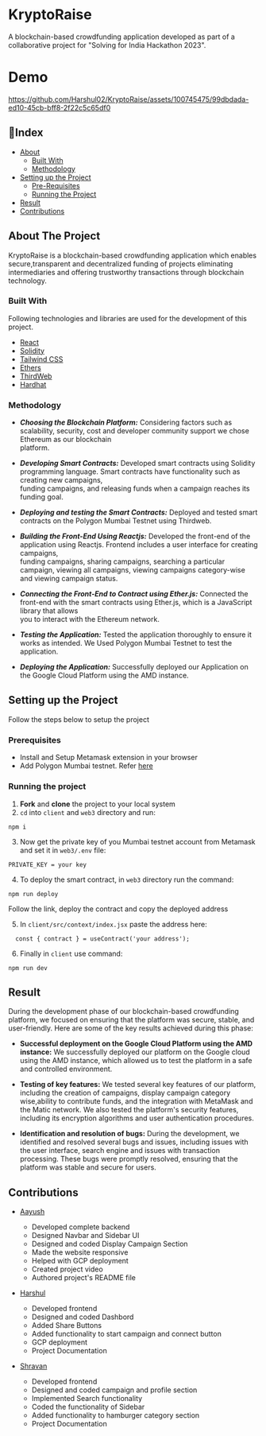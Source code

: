 
# KryptoRaise

 A blockchain-based crowdfunding application developed as part of a collaborative project for "Solving for India
Hackathon 2023".

# Demo

https://github.com/Harshul02/KryptoRaise/assets/100745475/99dbdada-ed10-45cb-bff8-2f22c5c65df0



## 📄Index

- [About](#about-the-project)
  - [Built With](#built-with)
  - [Methodology](#methodology)
- [Setting up the Project](#setting-up-the-project)
  - [Pre-Requisites](#prerequisites)
  - [Running the Project](#running-the-project)
- [Result](#result)
- [Contributions](#contributions)


 ## About The Project

 KryptoRaise is a blockchain-based crowdfunding application which enables secure,transparent and decentralized funding of projects eliminating intermediaries and offering trustworthy transactions through blockchain technology.


### Built With

Following technologies and libraries are used for the development of this project.

- [React](https://reactjs.org/)
- [Solidity](https://soliditylang.org/)
- [Tailwind CSS](https://tailwindcss.com/)
- [Ethers](https://ethers.org/)
- [ThirdWeb](https://thirdweb.com/)
- [Hardhat](https://hardhat.org/)

### Methodology

- ***Choosing the Blockchain Platform:*** Considering factors such as scalability, security, cost and developer community support we chose Ethereum as our blockchain     
  platform.

- ***Developing Smart Contracts:*** Developed smart contracts using Solidity programming language. Smart contracts have functionality such as creating new campaigns,  
  funding campaigns, and releasing funds when a campaign reaches its funding goal.

- ***Deploying and testing the Smart Contracts:*** Deployed and tested smart contracts on the Polygon Mumbai Testnet using Thirdweb. 

- ***Building the Front-End Using Reactjs:*** Developed the front-end of the application using Reactjs. Frontend includes a user interface for creating campaigns,    
  funding 
  campaigns, sharing campaigns, searching a particular campaign, viewing all campaigns,  viewing campaigns category-wise  and viewing campaign status.

- ***Connecting the Front-End to Contract using Ether.js:*** Connected the front-end with the smart contracts using Ether.js, which is a JavaScript library that allows   
  you to interact with the Ethereum network.

- ***Testing the Application:*** Tested the application thoroughly to ensure it works as intended. We Used  Polygon Mumbai Testnet to test the application.

- ***Deploying the Application:*** Successfully deployed our Application on the Google Cloud Platform using the AMD instance.



## Setting up the Project

Follow the steps below to setup the project

### Prerequisites

- Install and Setup Metamask extension in your browser
- Add Polygon Mumbai testnet. Refer [here](https://medium.com/stakingbits/how-to-connect-polygon-mumbai-testnet-to-metamask-fc3487a3871f) 

### Running the project


1. **Fork** and **clone** the project to your local system
2.  `cd` into `client` and `web3` directory and run:

```
npm i
```

3. Now get the private key of you Mumbai testnet account from Metamask and set it in `web3/.env` file:
```
PRIVATE_KEY = your key
```
4. To deploy the smart contract, in `web3` directory run the command:
```
npm run deploy
```
Follow the link, deploy the contract and copy the deployed address

5. In `client/src/context/index.jsx` paste the address here:

```
  const { contract } = useContract('your address');
```
6. Finally in `client` use command:
```
npm run dev
```

## Result
During the development phase of our blockchain-based crowdfunding platform, we focused on ensuring that the platform was secure, stable, and user-friendly. Here are some of the key results achieved during this phase:

- **Successful deployment on the Google Cloud Platform using the  AMD instance:** We successfully deployed our platform on the Google cloud using the AMD instance, which allowed us to test the platform in a safe and controlled environment.

- **Testing of key features:** We tested several key features of our platform, including the creation of campaigns, display campaign category wise,ability to contribute funds, and the integration with MetaMask and the Matic network. We also tested the platform's security features, including its encryption algorithms and user authentication procedures.

- **Identification and resolution of bugs:** During the development, we identified and resolved several bugs and issues, including issues with the user interface, search engine and issues with transaction processing. These bugs were promptly resolved, ensuring that the platform was stable and secure for users.


## Contributions
- [Aayush](https://github.com/aayushbisht)
  - Developed complete backend
  - Designed Navbar and Sidebar UI
  - Designed and coded Display Campaign Section
  - Made the website responsive
  - Helped with GCP deployment
  - Created project video
  - Authored project's README file

- [Harshul](https://github.com/harshul02)
  - Developed frontend
  - Designed and coded Dashbord
  - Added Share Buttons
  - Added functionality to start campaign and connect button
  - GCP deployment
  - Project Documentation

- [Shravan](https://github.com/shravan-das)
  - Developed frontend
  - Designed and coded campaign and profile section
  - Implemented Search functionality
  - Coded the functionality of Sidebar
  - Added functionality to hamburger category section
  - Project Documentation








 

 

